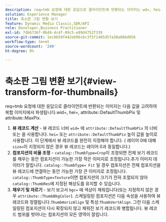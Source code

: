 ```yaml
---
description: req=tmb 요청에 대한 응답으로 클라이언트에 반환되는 이미지는 wd=, hei=, attribute DefaultThumbPix 및 MaxPix 속성을 고려하여 복합 이미지에서 파생됩니다.
solution: Experience Manager
title: 축소판 그림 변환 보기
feature: Dynamic Media Classic,SDK/API
role: Developer,Business Practitioner
exl-id: 7db6736f-0b49-4c4f-89c5-e89d4752f339
source-git-commit: 1ec8b59f442eb96c6c3f5f1405d57a38a86bd056
workflow-type: tm+mt
source-wordcount: '249'
ht-degree: 0%

---
```


# 축소판 그림 변환 보기{#view-transform-for-thumbnails}

req=tmb 요청에 대한 응답으로 클라이언트에 반환되는 이미지는 다음 값을 고려하여 복합 이미지에서 파생됩니다.wid=, hei=, attribute::DefaultThumbPix 및 attribute::MaxPix.

1. **뷰 레코드 계산**  - 뷰 레코드 너비 `wid=` 에  `attribute::DefaultThumbPix` 의 너비 또는 을 사용합니다. `hei=` 또는 `attribute::DefaultThumbPix` 높이 값을 높이로 사용합니다. 이 단계에서 뷰 레코드를 완전히 지정해야 합니다. ( 레이어 0에 대해 `size=`이 지정되지 않은 경우 뷰 레코드는 레이어 0과 동일합니다.)
1. **컴포지션의 비율 조정**  -  `catalog::ThumbType=Crop`이 조정되면 전체 보기 레코드를 채우는 동안 컴포지션이 가능한 가장 작은 이미지로 조정됩니다.추가 이미지 데이터가 잘립니다. `catalog::ThumbType= Fit` 일 경우 컴포지션은 전체 컴포지션을 뷰 레코드에 연결하는 동안 가능한 가장 큰 이미지로 조정됩니다. `catalog::ThumbType=Texture`이면 컴포지션의 크기가 전혀 조절되지 않아 `catalog::ThumbRes`에 지정된 해상도를 유지할 수 있습니다.
1. **채우기 및 자르기**  - 보기 보고서 `bgc=` 에 색상이 채워집니다(또는 지정하지 않은 경우  `attribute::ThumbBkgColor`). 스케일링된 컴포지션은 다음 속성을 사용하여 뷰 레코드와 정렬됩니다.`ThumbHorizAlign` 및 특성:`ThumbVertAlign`. 그런 다음 스케일링된 컴포지션이 다시 확장되지 않고 채워진 보기 레코드와 병합됩니다. 뷰 레코드 범위를 벗어나는 컴포지션의 모든 영역이 잘립니다.
